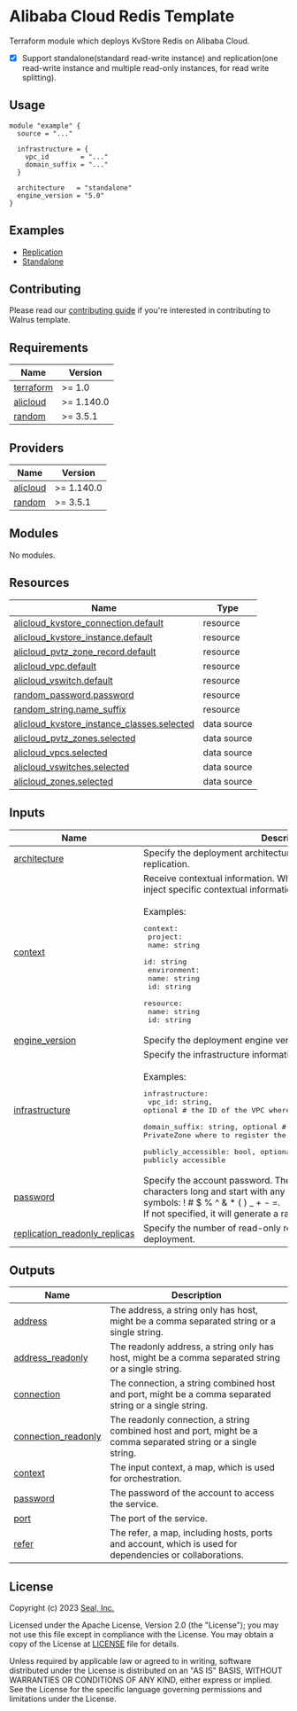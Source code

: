 # Alibaba Cloud Redis Template

Terraform module which deploys KvStore Redis on Alibaba Cloud.

- [x] Support standalone(standard read-write instance) and replication(one read-write instance and multiple read-only instances, for read write splitting).

## Usage

```hcl
module "example" {
  source = "..."

  infrastructure = {
    vpc_id        = "..."
    domain_suffix = "..."
  }

  architecture   = "standalone"
  engine_version = "5.0"
}
```

## Examples

- [Replication](./examples/replication)
- [Standalone](./examples/standalone)

## Contributing

Please read our [contributing guide](./docs/CONTRIBUTING.md) if you're interested in contributing to Walrus template.

<!-- BEGIN_TF_DOCS -->
## Requirements

| Name | Version |
|------|---------|
| <a name="requirement_terraform"></a> [terraform](#requirement\_terraform) | >= 1.0 |
| <a name="requirement_alicloud"></a> [alicloud](#requirement\_alicloud) | >= 1.140.0 |
| <a name="requirement_random"></a> [random](#requirement\_random) | >= 3.5.1 |

## Providers

| Name | Version |
|------|---------|
| <a name="provider_alicloud"></a> [alicloud](#provider\_alicloud) | >= 1.140.0 |
| <a name="provider_random"></a> [random](#provider\_random) | >= 3.5.1 |

## Modules

No modules.

## Resources

| Name | Type |
|------|------|
| [alicloud_kvstore_connection.default](https://registry.terraform.io/providers/aliyun/alicloud/latest/docs/resources/kvstore_connection) | resource |
| [alicloud_kvstore_instance.default](https://registry.terraform.io/providers/aliyun/alicloud/latest/docs/resources/kvstore_instance) | resource |
| [alicloud_pvtz_zone_record.default](https://registry.terraform.io/providers/aliyun/alicloud/latest/docs/resources/pvtz_zone_record) | resource |
| [alicloud_vpc.default](https://registry.terraform.io/providers/aliyun/alicloud/latest/docs/resources/vpc) | resource |
| [alicloud_vswitch.default](https://registry.terraform.io/providers/aliyun/alicloud/latest/docs/resources/vswitch) | resource |
| [random_password.password](https://registry.terraform.io/providers/hashicorp/random/latest/docs/resources/password) | resource |
| [random_string.name_suffix](https://registry.terraform.io/providers/hashicorp/random/latest/docs/resources/string) | resource |
| [alicloud_kvstore_instance_classes.selected](https://registry.terraform.io/providers/aliyun/alicloud/latest/docs/data-sources/kvstore_instance_classes) | data source |
| [alicloud_pvtz_zones.selected](https://registry.terraform.io/providers/aliyun/alicloud/latest/docs/data-sources/pvtz_zones) | data source |
| [alicloud_vpcs.selected](https://registry.terraform.io/providers/aliyun/alicloud/latest/docs/data-sources/vpcs) | data source |
| [alicloud_vswitches.selected](https://registry.terraform.io/providers/aliyun/alicloud/latest/docs/data-sources/vswitches) | data source |
| [alicloud_zones.selected](https://registry.terraform.io/providers/aliyun/alicloud/latest/docs/data-sources/zones) | data source |

## Inputs

| Name | Description | Type | Default | Required |
|------|-------------|------|---------|:--------:|
| <a name="input_architecture"></a> [architecture](#input\_architecture) | Specify the deployment architecture, select from standalone or replication. | `string` | `"standalone"` | no |
| <a name="input_context"></a> [context](#input\_context) | Receive contextual information. When Walrus deploys, Walrus will inject specific contextual information into this field.<br><br>Examples:<pre>context:<br>  project:<br>    name: string<br>    id: string<br>  environment:<br>    name: string<br>    id: string<br>  resource:<br>    name: string<br>    id: string</pre> | `map(any)` | `{}` | no |
| <a name="input_engine_version"></a> [engine\_version](#input\_engine\_version) | Specify the deployment engine version. | `string` | `"5.0"` | no |
| <a name="input_infrastructure"></a> [infrastructure](#input\_infrastructure) | Specify the infrastructure information for deploying.<br><br>Examples:<pre>infrastructure:<br>  vpc_id: string, optional              # the ID of the VPC where the Redis service applies<br>  domain_suffix: string, optional       # a private DNS namespace of the PrivateZone where to register the applied Redis service<br>  publicly_accessible: bool, optional   # whether the Redis service is publicly accessible</pre> | <pre>object({<br>    vpc_id              = optional(string)<br>    domain_suffix       = optional(string)<br>    publicly_accessible = optional(bool, false)<br>  })</pre> | <pre>{<br>  "publicly_accessible": false<br>}</pre> | no |
| <a name="input_password"></a> [password](#input\_password) | Specify the account password. The password must be 16-32 characters long and start with any letter, number, or the following symbols: ! # $ % ^ & * ( ) \_ + - =.<br>If not specified, it will generate a random password. | `string` | `null` | no |
| <a name="input_replication_readonly_replicas"></a> [replication\_readonly\_replicas](#input\_replication\_readonly\_replicas) | Specify the number of read-only replicas under the replication deployment. | `number` | `1` | no |

## Outputs

| Name | Description |
|------|-------------|
| <a name="output_address"></a> [address](#output\_address) | The address, a string only has host, might be a comma separated string or a single string. |
| <a name="output_address_readonly"></a> [address\_readonly](#output\_address\_readonly) | The readonly address, a string only has host, might be a comma separated string or a single string. |
| <a name="output_connection"></a> [connection](#output\_connection) | The connection, a string combined host and port, might be a comma separated string or a single string. |
| <a name="output_connection_readonly"></a> [connection\_readonly](#output\_connection\_readonly) | The readonly connection, a string combined host and port, might be a comma separated string or a single string. |
| <a name="output_context"></a> [context](#output\_context) | The input context, a map, which is used for orchestration. |
| <a name="output_password"></a> [password](#output\_password) | The password of the account to access the service. |
| <a name="output_port"></a> [port](#output\_port) | The port of the service. |
| <a name="output_refer"></a> [refer](#output\_refer) | The refer, a map, including hosts, ports and account, which is used for dependencies or collaborations. |
<!-- END_TF_DOCS -->

## License

Copyright (c) 2023 [Seal, Inc.](https://seal.io)

Licensed under the Apache License, Version 2.0 (the "License");
you may not use this file except in compliance with the License.
You may obtain a copy of the License at [LICENSE](./LICENSE) file for details.

Unless required by applicable law or agreed to in writing, software
distributed under the License is distributed on an "AS IS" BASIS,
WITHOUT WARRANTIES OR CONDITIONS OF ANY KIND, either express or implied.
See the License for the specific language governing permissions and
limitations under the License.
